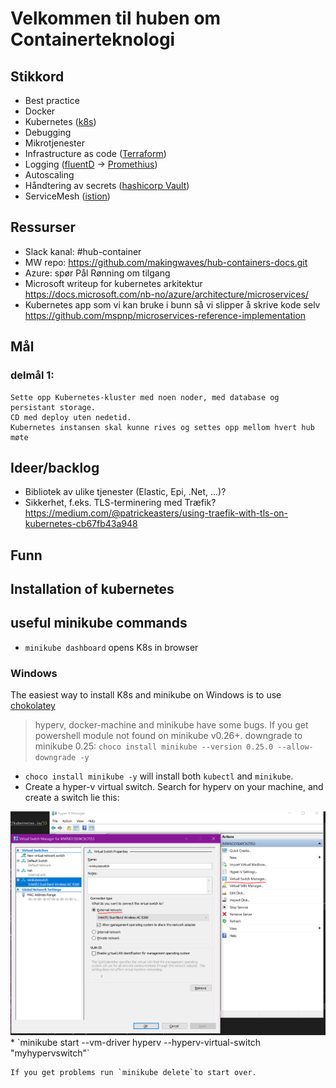 
# Velkommen til huben om Containerteknologi

## Stikkord
- Best practice
- Docker
- Kubernetes ([k8s](https://kubernetes.io/))
- Debugging
- Mikrotjenester
- Infrastructure as code ([Terraform](https://www.terraform.io/))
- Logging ([fluentD](https://www.fluentd.org/) -> [Promethius](https://prometheus.io/))
- Autoscaling
- Håndtering av secrets ([hashicorp Vault](https://www.vaultproject.io/))
- ServiceMesh ([istion](https://istio.io/))

## Ressurser
- Slack kanal: #hub-container
- MW repo: https://github.com/makingwaves/hub-containers-docs.git
- Azure: spør Pål Rønning om tilgang
- Microsoft writeup for kubernetes arkitektur https://docs.microsoft.com/nb-no/azure/architecture/microservices/
- Kubernetes app som vi kan bruke i bunn så vi slipper å skrive kode selv https://github.com/mspnp/microservices-reference-implementation


## Mål
### delmål 1:
    Sette opp Kubernetes-kluster med noen noder, med database og persistant storage.
    CD med deploy uten nedetid.
    Kubernetes instansen skal kunne rives og settes opp mellom hvert hub møte
    
## Ideer/backlog
- Bibliotek av ulike tjenester (Elastic, Epi, .Net, ...)?
- Sikkerhet, f.eks. TLS-terminering med Træfik? https://medium.com/@patrickeasters/using-traefik-with-tls-on-kubernetes-cb67fb43a948

## Funn

## Installation of kubernetes

## useful minikube commands

* `minikube dashboard` opens K8s in browser

### Windows

The easiest way to install K8s and minikube on Windows is to use [chokolatey](https://chocolatey.org/install)

> hyperv, docker-machine and minikube have some bugs. If you get powershell module not found on minikube v0.26+.
> downgrade to minikube 0.25: `choco install minikube --version 0.25.0 --allow-downgrade -y`

* `choco install minikube -y` will install both `kubectl` and `minikube`.
* Create a hyper-v virtual switch. Search for hyperv on your machine, and create a switch lie this:   
<img src="./docs/images/hyperv-createSwitch.png" alr="hyperv switch creation" width="700" />
* `minikube start --vm-driver hyperv --hyperv-virtual-switch "myhypervswitch"`

    If you get problems run `minikube delete`to start over.
